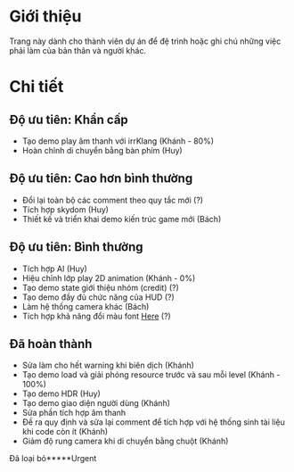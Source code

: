 # Giới thiệu #

Trang này dành cho thành viên dự án để đệ trình hoặc ghi chú những việc phải làm của bản thân và người khác.

# Chi tiết #
## Độ ưu tiên: Khẩn cấp ##
  * Tạo demo play âm thanh với irrKlang (Khánh - 80%)
  * Hoàn chỉnh di chuyển bằng bàn phím (Huy)

## Độ ưu tiên: Cao hơn bình thường ##
  * Đổi lại toàn bộ các comment theo quy tắc mới (?)
  * Tích hợp skydom (Huy)
  * Thiết kế và triển khai demo kiến trúc game mới (Bách)

## Độ ưu tiên: Bình thường ##
  * Tích hợp AI (Huy)
  * Hiệu chỉnh lớp play 2D animation (Khánh - 0%)
  * Tạo demo state giới thiệu nhóm (credit) (?)
  * Tạo demo đầy đủ chức năng của HUD (?)
  * Làm hệ thống camera khác (Bách)
  * Tích hợp khả năng đổi màu font [Here](http://www.wc3jass.com/asger/page.php?5) (?)

## Đã hoàn thành ##
  * Sửa làm cho hết warning khi biên dịch (Khánh)
  * Tạo demo load và giải phóng resource trước và sau mỗi level (Khánh - 100%)
  * Tạo demo HDR (Huy)
  * Tạo demo giao diện người dùng (Khánh)
  * Sửa phần tích hợp âm thanh
  * Đề ra quy định và sửa lại comment để tích hợp với hệ thống sinh tài liệu khi code còn ít (Khánh)
  * Giảm độ rung camera khi di chuyển bằng chuột (Khánh)

Đã loại bỏ*****Urgent